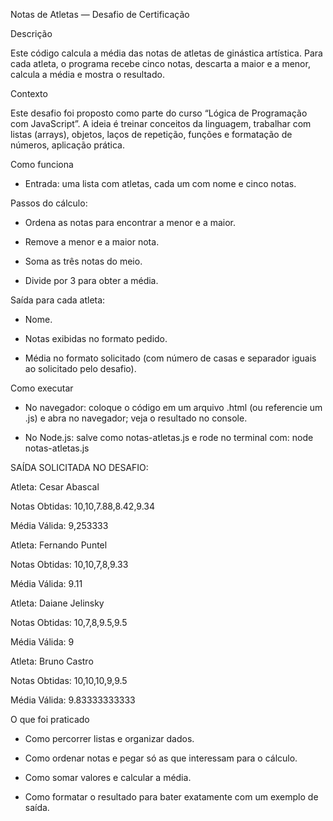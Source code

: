 Notas de Atletas — Desafio de Certificação

Descrição

Este código calcula a média das notas de atletas de ginástica artística. 
Para cada atleta, o programa recebe cinco notas, descarta a maior e a menor, calcula a média e mostra o resultado.

Contexto

Este desafio foi proposto como parte do curso “Lógica de Programação com JavaScript”. A ideia é treinar conceitos da linguagem, trabalhar com listas (arrays), objetos, laços de repetição, funções e formatação de números, aplicação prática.

Como funciona

* Entrada: uma lista com atletas, cada um com nome e cinco notas.

Passos do cálculo:

* Ordena as notas para encontrar a menor e a maior.

* Remove a menor e a maior nota.

* Soma as três notas do meio.

* Divide por 3 para obter a média.


Saída para cada atleta:

* Nome.

* Notas exibidas no formato pedido.

* Média no formato solicitado (com número de casas e separador iguais ao solicitado pelo desafio).

Como executar

* No navegador: coloque o código em um arquivo .html (ou referencie um .js) e abra no navegador; veja o resultado no console.

* No Node.js: salve como notas-atletas.js e rode no terminal com: node notas-atletas.js

SAÍDA SOLICITADA NO DESAFIO:

Atleta: Cesar Abascal

Notas Obtidas: 10,10,7.88,8.42,9.34

Média Válida: 9,253333

Atleta: Fernando Puntel

Notas Obtidas: 10,10,7,8,9.33

Média Válida: 9.11

Atleta: Daiane Jelinsky

Notas Obtidas: 10,7,8,9.5,9.5

Média Válida: 9

Atleta: Bruno Castro

Notas Obtidas: 10,10,10,9,9.5

Média Válida: 9.83333333333

O que foi praticado

* Como percorrer listas e organizar dados.

* Como ordenar notas e pegar só as que interessam para o cálculo.

* Como somar valores e calcular a média.

* Como formatar o resultado para bater exatamente com um exemplo de saída.

